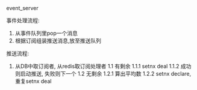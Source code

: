 event_server


事件处理流程:
1. 从事件队列里pop一个消息
2. 根据订阅组装推送消息,放至推送队列

推送流程:
1. 从DB中取订阅者, 从redis取订阅处理者
    1.1 有剩余
        1.1.1 setnx deal
        1.1.2 成功则启动推送, 失败则下一个
    1.2 无剩余
        1.2.1 算出平均数
        1.2.2 setnx declare, 重复setnx deal
